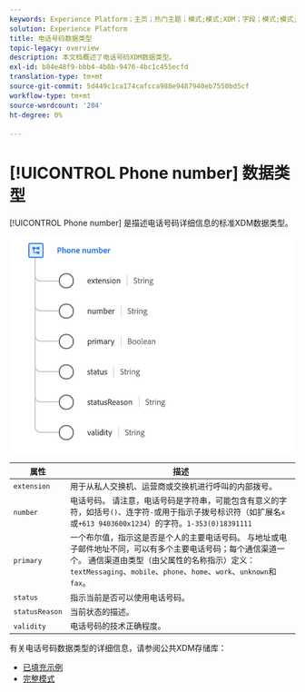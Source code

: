 ```yaml
---
keywords: Experience Platform；主页；热门主题；模式;模式;XDM；字段；模式;模式;phoneNumber;xdm:phoneNumber;datatype;datatype；数据类型；
solution: Experience Platform
title: 电话号码数据类型
topic-legacy: overview
description: 本文档概述了电话号码XDM数据类型。
exl-id: b84e48f9-bbb4-4b8b-9476-4bc1c455ecfd
translation-type: tm+mt
source-git-commit: 5d449c1ca174cafcca988e9487940eb7550bd5cf
workflow-type: tm+mt
source-wordcount: '204'
ht-degree: 0%

---
```


# [!UICONTROL Phone number] 数据类型

[!UICONTROL Phone number] 是描述电话号码详细信息的标准XDM数据类型。

<img src="../images/data-types/phone-number.png" width="600" /><br />

| 属性 | 描述 |
| --- | --- |
| `extension` | 用于从私人交换机、运营商或交换机进行呼叫的内部拨号。 |
| `number` | 电话号码。 请注意，电话号码是字符串，可能包含有意义的字符，如括号`()`、连字符`-`或用于指示子拨号标识符（如扩展名`x`或`+613 9403600x1234`）的字符。`1-353(0)18391111` |
| `primary` | 一个布尔值，指示这是否是个人的主要电话号码。 与地址或电子邮件地址不同，可以有多个主要电话号码；每个通信渠道一个。 通信渠道由类型（由父属性的名称指示）定义：`textMessaging`、`mobile`、`phone`、`home`、`work`、`unknown`和`fax`。 |
| `status` | 指示当前是否可以使用电话号码。 |
| `statusReason` | 当前状态的描述。 |
| `validity` | 电话号码的技术正确程度。 |

有关电话号码数据类型的详细信息，请参阅公共XDM存储库：

* [已填充示例](https://github.com/adobe/xdm/blob/master/components/datatypes/phonenumber.example.1.json)
* [完整模式](https://github.com/adobe/xdm/blob/master/components/datatypes/phonenumber.schema.json)
